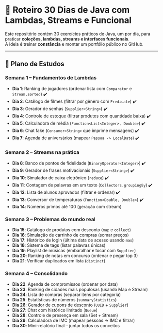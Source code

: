 # 🚀 Roteiro 30 Dias de Java com Lambdas, Streams e Funcional

Este repositório contém 30 exercícios práticos de Java, um por dia, para praticar **coleções, lambdas, streams e interfaces funcionais**.  
A ideia é treinar **constância** e montar um portfólio público no GitHub.  

---

## 📅 Plano de Estudos

### Semana 1 – Fundamentos de Lambdas
- **Dia 1**: Ranking de jogadores (ordenar lista com `Comparator` e `Stream.sorted`) ✔️
- **Dia 2**: Catálogo de filmes (filtrar por gênero com `Predicate`) ✔️
- **Dia 3**: Gerador de senhas (`Supplier<String>`)  ✔️
- **Dia 4**: Controle de estoque (filtrar produtos com quantidade baixa)  ✔️
- **Dia 5**: Calculadora de média (`Function<List<Integer>, Double>`)  ✔️
- **Dia 6**: Chat fake (`Consumer<String>` que imprime mensagens)  ✔️
- **Dia 7**: Agenda de aniversários (mapear `Pessoa -> LocalDate`)  ✔️

### Semana 2 – Streams na prática
- **Dia 8**: Banco de pontos de fidelidade (`BinaryOperator<Integer>`)  ✔️
- **Dia 9**: Gerador de frases motivacionais (`Supplier<String>`)  ✔️
- **Dia 10**: Simulador de caixa eletrônico (`reduce`)  ✔️
- **Dia 11**: Contagem de palavras em um texto (`Collectors.groupingBy`)  ✔️
- **Dia 12**: Lista de alunos aprovados (filtrar e ordenar)  ✔️
- **Dia 13**: Conversor de temperaturas (`Function<Double, Double>`)  ✔️
- **Dia 14**: Números primos até 100 (geração com stream)  

### Semana 3 – Problemas do mundo real
- **Dia 15**: Catálogo de produtos com desconto (`map` e `collect`)  
- **Dia 16**: Simulação de carrinho de compras (somar preços)  
- **Dia 17**: Histórico de login (última data de acesso usando `max`)  
- **Dia 18**: Sistema de tags (listar palavras únicas)  
- **Dia 19**: Playlist de músicas (embaralhar e tocar com `Supplier`)  
- **Dia 20**: Ranking de notas em concurso (ordenar e pegar top 3)  
- **Dia 21**: Verificar duplicados em lista (`distinct`)  

### Semana 4 – Consolidando
- **Dia 22**: Agenda de compromissos (ordenar por data)  
- **Dia 23**: Ranking de cidades mais populosas (usando Map e Stream)  
- **Dia 24**: Lista de compras (separar itens por categoria)  
- **Dia 25**: Estatísticas de números (`summaryStatistics`)  
- **Dia 26**: Gerador de cupons de desconto (`UUID` + `Supplier`)  
- **Dia 27**: Chat com histórico limitado (`Queue`)  
- **Dia 28**: Controle de presença em sala (Set + Stream)  
- **Dia 29**: Calculadora de IMC (mapear pessoas → IMC e filtrar)  
- **Dia 30**: Mini-relatório final – juntar todos os conceitos  

